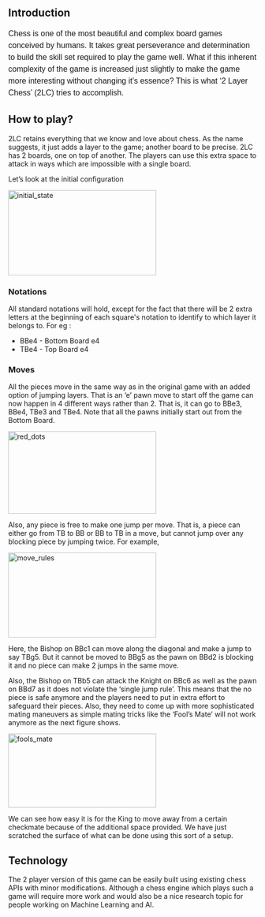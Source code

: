 <h2>Introduction</h2>
<span style="font-family: 'Source Sans Pro', Helvetica, sans-serif; font-size: 16px; line-height: 1.5;">Chess is one of the most beautiful and complex board games conceived by humans. It takes great perseverance and determination to build the skill set required to play the game well. What if this inherent complexity of the game is increased just slightly to make the game more interesting without changing it’s essence? This is what ‘2 Layer Chess’ (2LC) tries to accomplish.</span>
<h2 class="c4 c13"><a name="h.68c2p3twegue"></a><span>How to play?</span></h2>
<p class="c4"><span>2LC retains everything that we know and love about chess. As the name suggests, it just adds a layer to the game; another board to be precise. 2LC has 2 boards, one on top of another. The players can use this extra space to attack in ways which are impossible with a single board. </span></p>
<p class="c4 c12"><span>Let’s look at the initial configuration</span></p>
<p class="c4 c12 c5"><a href="http://rahular.com/wp-content/uploads/2014/01/initial_state.png"><img class="alignnone size-medium wp-image-174" alt="initial_state" src="http://rahular.com/wp-content/uploads/2014/01/initial_state-300x173.png" width="300" height="173" /></a></p>

<h3 class="c4 c6"><a name="h.e01p9i53e80j"></a><span>Notations</span></h3>
<p class="c4 c14">All standard notations will hold, except for the fact that there will be 2 extra letters at the beginning of each square's notation to identify to which layer it belongs to. For eg :</p>

<ul class="c9 lst-kix_ffzmtipjy5mk-0 start">
	<li class="c4 c7"><span class="c2">BBe4 </span><span>- Bottom Board </span><span class="c2">e4</span></li>
	<li class="c4 c7"><span class="c2">TBe4 </span><span>- Top Board </span><span class="c2">e4</span></li>
</ul>
<h3 class="c4 c13"><a name="h.67aw5ynw4mg4"></a><span>Moves</span></h3>
<p class="c4"><span>All the pieces move in the same way as in the original game with an added option of jumping layers. That is an ‘</span><span class="c2">e</span><span>’ pawn</span><span class="c2"> </span><span>move to start off the game can now happen in 4 different ways rather than 2. That is, it can go to </span><span class="c2">BBe3, BBe4, TBe3 </span><span>and </span><span class="c2">TBe4</span><span>. Note that all</span><span> the pawns initially start out from the Bottom Board.</span></p>
<p class="c4 c5"><a href="http://rahular.com/wp-content/uploads/2014/01/red_dots.png"><img class="alignnone size-medium wp-image-175" alt="red_dots" src="http://rahular.com/wp-content/uploads/2014/01/red_dots-300x167.png" width="300" height="167" /></a></p>
<p class="c1"><span>Also, any piece is free to make </span><span class="c2">one </span><span>jump per move. That is, a piece can either go from TB to BB or BB to TB in a move, but cannot jump over any blocking piece by jumping twice. For example,</span></p>
<p class="c1 c5 c15"><a href="http://rahular.com/wp-content/uploads/2014/01/move_rules.png"><img class="alignnone size-medium wp-image-176" alt="move_rules" src="http://rahular.com/wp-content/uploads/2014/01/move_rules-300x172.png" width="300" height="172" /></a></p>
<p class="c1"><span>Here, the Bishop on </span><span class="c2">BBc1 </span><span>can move along the diagonal and make a jump to say </span><span class="c2">TBg5</span><span>. But it cannot be moved to </span><span class="c2">BBg5 </span><span>as the pawn on </span><span class="c2">BBd2 </span><span>is blocking it and no piece can make 2 jumps in the same move.</span></p>
<p class="c1"><span>Also, the Bishop on </span><span class="c2">TBb5 </span><span>can attack the Knight on </span><span class="c2">BBc6 </span><span>as well as the pawn on </span><span class="c2">BBd7 </span><span>as it does not violate the ‘single jump rule’. This means that the no piece is safe anymore and the players need to put in extra effort to safeguard their pieces. Also, they need to come up with more sophisticated mating maneuvers as simple mating tricks like the ‘Fool’s Mate’ will not work anymore as the next figure shows. </span></p>
<p class="c4 c5"><a href="http://rahular.com/wp-content/uploads/2014/01/fools_mate.png"><img class="alignnone size-medium wp-image-177" alt="fools_mate" src="http://rahular.com/wp-content/uploads/2014/01/fools_mate-300x150.png" width="300" height="150" /></a></p>
<p class="c4"><span>We can see how easy it is for the King to move away from a certain checkmate because of the additional space provided. We have just scratched the surface of what can be done using this sort of a setup.</span></p>

<h2 class="c4 c13"><a name="h.5ld2jc2eoqxg"></a><span>Technology</span></h2>
<p class="c4"><span>The 2 player version of this game can be easily built using existing chess APIs with minor modifications. Although a chess engine which plays such a game will require more work and would also be a nice research topic for people working on Machine Learning and AI. </span></p>
<p class="c4 c10"></p>
&nbsp;
